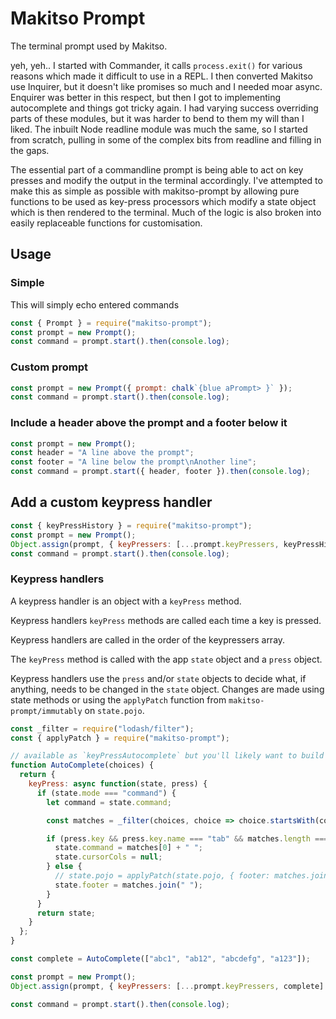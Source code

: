 # Makitso Prompt

The terminal prompt used by Makitso.

yeh, yeh.. I started with Commander, it calls `process.exit()` for various
reasons which made it difficult to use in a REPL. I then converted Makitso use
Inquirer, but it doesn't like promises so much and I needed moar async.
Enquirer was better in this respect, but then I got to implementing autocomplete
and things got tricky again. I had varying success overriding parts of these
modules, but it was harder to bend to them my will than I liked. The inbuilt
Node readline module was much the same, so I started from scratch, pulling in
some of the complex bits from readline and filling in the gaps.

The essential part of a commandline prompt is being able to act on key presses
and modify the output in the terminal accordingly. I've attempted to make this
as simple as possible with makitso-prompt by allowing pure functions to be used
as key-press processors which modify a state object which is then rendered to
the terminal. Much of the logic is also broken into easily replaceable functions
for customisation.

## Usage

### Simple

This will simply echo entered commands

```js
const { Prompt } = require("makitso-prompt");
const prompt = new Prompt();
const command = prompt.start().then(console.log);
```

### Custom prompt

```js
const prompt = new Prompt({ prompt: chalk`{blue aPrompt> }` });
const command = prompt.start().then(console.log);
```

### Include a header above the prompt and a footer below it

```js
const prompt = new Prompt();
const header = "A line above the prompt";
const footer = "A line below the prompt\nAnother line";
const command = prompt.start({ header, footer }).then(console.log);
```

## Add a custom keypress handler

```js
const { keyPressHistory } = require("makitso-prompt");
const prompt = new Prompt();
Object.assign(prompt, { keyPressers: [...prompt.keyPressers, keyPressHistory] });
const command = prompt.start().then(console.log);
```

### Keypress handlers

A keypress handler is an object with a `keyPress` method.

Keypress handlers `keyPress` methods are called each time a key is pressed.

Keypress handlers are called in the order of the keypressers array.

The `keyPress` method is called with the app `state` object and a `press` object.

Keypress handlers use the `press` and/or `state` objects to decide what, if
anything, needs to be changed in the `state` object. Changes are made using
state methods or using the `applyPatch` function from `makitso-prompt/immutably`
on `state.pojo`.

```js
const _filter = require("lodash/filter");
const { applyPatch } = require("makitso-prompt");

// available as `keyPressAutocomplete` but you'll likely want to build your own
function AutoComplete(choices) {
  return {
    keyPress: async function(state, press) {
      if (state.mode === "command") {
        let command = state.command;

        const matches = _filter(choices, choice => choice.startsWith(command));

        if (press.key && press.key.name === "tab" && matches.length === 1) {
          state.command = matches[0] + " ";
          state.cursorCols = null;
        } else {
          // state.pojo = applyPatch(state.pojo, { footer: matches.join(" ") });
          state.footer = matches.join(" ");
        }
      }
      return state;
    }
  };
}

const complete = AutoComplete(["abc1", "ab12", "abcdefg", "a123"]);

const prompt = new Prompt();
Object.assign(prompt, { keyPressers: [...prompt.keyPressers, complete] });

const command = prompt.start().then(console.log);
```
